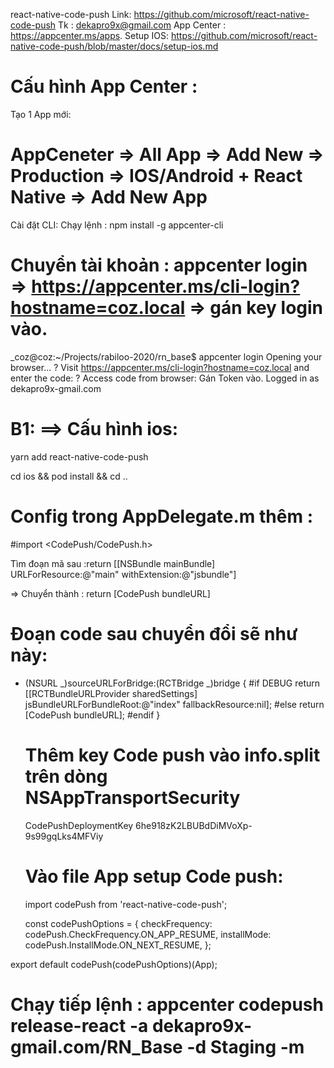 react-native-code-push
Link: https://github.com/microsoft/react-native-code-push
Tk : dekapro9x@gmail.com
App Center : https://appcenter.ms/apps.
Setup IOS:
https://github.com/microsoft/react-native-code-push/blob/master/docs/setup-ios.md

# Cấu hình App Center :

Tạo 1 App mới:

# AppCeneter => All App => Add New => Production => IOS/Android + React Native => Add New App

Cài đặt CLI:
Chạy lệnh : npm install -g appcenter-cli

# Chuyển tài khoản : appcenter login => https://appcenter.ms/cli-login?hostname=coz.local => gán key login vào.

\_coz@coz:~/Projects/rabiloo-2020/rn_base\$ appcenter login
Opening your browser...
? Visit https://appcenter.ms/cli-login?hostname=coz.local and enter the code:
? Access code from browser: Gán Token vào.
Logged in as dekapro9x-gmail.com

# B1: ==> Cấu hình ios:

yarn add react-native-code-push

cd ios && pod install && cd ..

# Config trong AppDelegate.m thêm :

#import <CodePush/CodePush.h>

Tìm đoạn mã sau :return [[NSBundle mainBundle] URLForResource:@"main" withExtension:@"jsbundle"]

=> Chuyển thành : return [CodePush bundleURL]

# Đoạn code sau chuyển đổi sẽ như này:

- (NSURL _)sourceURLForBridge:(RCTBridge _)bridge
  {
  #if DEBUG
  return [[RCTBundleURLProvider sharedSettings] jsBundleURLForBundleRoot:@"index" fallbackResource:nil];
  #else
  return [CodePush bundleURL];
  #endif
  }

  # Thêm key Code push vào info.split trên dòng <key>NSAppTransportSecurity</key>

  <key>CodePushDeploymentKey</key>
  <string>6he918zK2LBUBdDiMVoXp-9s99gqLks4MFViy</string>

  # Vào file App setup Code push:

  import codePush from 'react-native-code-push';

  const codePushOptions = {
  checkFrequency: codePush.CheckFrequency.ON_APP_RESUME,
  installMode: codePush.InstallMode.ON_NEXT_RESUME,
  };

export default codePush(codePushOptions)(App);

# Chạy tiếp lệnh : appcenter codepush release-react -a dekapro9x-gmail.com/RN_Base -d Staging -m
